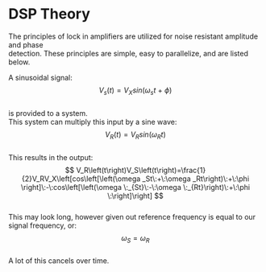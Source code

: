 # DSP Theory
The principles of lock in amplifiers are utilized for noise resistant amplitude and phase  
detection. These principles are simple, easy to parallelize, and are listed below.  
  
A sinusoidal signal:
$$ V_s\left(t\right)=V_Xsin\left(\omega _st\:+\:\phi \right) $$  
is provided to a system.  
This system can multiply this input by a sine wave:  
$$ V_R\left(t\right)=V_Rsin\left(\omega _Rt\right) $$  
This results in the output:  
$$ V_R\left(t\right)V_S\left(t\right)=\frac{1}{2}V_RV_X\left[cos\left[\left(\omega _St\:+\:\omega _Rt\right)\:+\:\phi \right]\:-\:cos\left[\left(\omega \:_{St}\:-\:\omega \:_{Rt}\right)\:+\:\phi \:\right]\right] $$  
This may look long, however given out reference frequency is equal to our signal frequency, or: $$ \omega _S=\omega _R $$  
A lot of this cancels over time.

